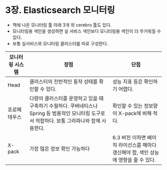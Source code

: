 # 3장. Elasticsearch 모니터링
* 책에 나온 모니터링 툴 아래 3개 외 cerebro 툴도 있다.
* 모니터링용 색인을 생성하면 실 서비스 색인보다 모니터링용 색인이 더 무거워질 수 있다.
* 보통 실서비스와 모니터링 클러스터를 따로 구성한다.

| 모니터링 시스템 | 장점 | 단점 |
| ------ | ------ |--|
| Head | 클러스터의 전반적인 동작 상태를 확인할 수 있다. |성능 지표 등은 확인하기 어렵다. |
| 프로메테우스 | 다량의 클러스터를 운영하고 있을 때 구축하기 수월하다. 쿠버네티스나 Spring 등 범용적인 모니터링 도구로서 적합하다. 보통 그라파나와 함께 사용한다. |확인할 수 있는 정보량이 X-pack에 비해 적다.|
| X-pack |가장 많은 정보 확인 가능하다 |6.3 버전 이하면 베이직 라이선스를 해마다 갱신해야 함, 색인 성능에 영향을 줄 수 있다.|
